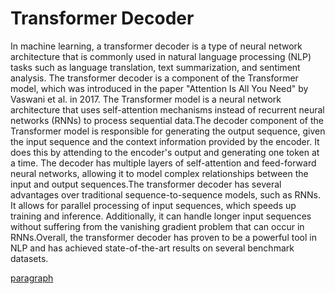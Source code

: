# Transformer Decoder

In machine learning, a transformer decoder is a type of neural network architecture that is commonly used in natural language processing (NLP) tasks such as language translation, text summarization, and sentiment analysis. The transformer decoder is a component of the Transformer model, which was introduced in the paper "Attention Is All You Need" by Vaswani et al. in 2017. The Transformer model is a neural network architecture that uses self-attention mechanisms instead of recurrent neural networks (RNNs) to process sequential data.The decoder component of the Transformer model is responsible for generating the output sequence, given the input sequence and the context information provided by the encoder. It does this by attending to the encoder's output and generating one token at a time. The decoder has multiple layers of self-attention and feed-forward neural networks, allowing it to model complex relationships between the input and output sequences.The transformer decoder has several advantages over traditional sequence-to-sequence models, such as RNNs. It allows for parallel processing of input sequences, which speeds up training and inference. Additionally, it can handle longer input sequences without suffering from the vanishing gradient problem that can occur in RNNs.Overall, the transformer decoder has proven to be a powerful tool in NLP and has achieved state-of-the-art results on several benchmark datasets.


[paragraph](https://towardsdatascience.com/7-things-you-didnt-know-about-the-transformer-a70d93ced6b2)